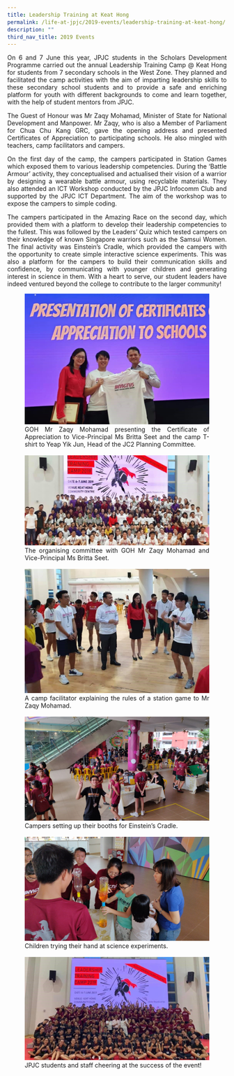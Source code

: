 ```yaml
---
title: Leadership Training at Keat Hong
permalink: /life-at-jpjc/2019-events/leadership-training-at-keat-hong/
description: ""
third_nav_title: 2019 Events
---
```

<div align=justify>
<p>
On 6 and 7 June this year, JPJC students in the Scholars Development Programme carried out the annual Leadership Training Camp @ Keat Hong for students from 7 secondary schools in the West Zone. They planned and facilitated the camp activities with the aim of imparting leadership skills to these secondary school students and to provide a safe and enriching platform for youth with different backgrounds to come and learn together, with the help of student mentors from JPJC.</p>

<p>
The Guest of Honour was Mr Zaqy Mohamad, Minister of State for National Development and Manpower. Mr Zaqy, who is also a Member of Parliament for Chua Chu Kang GRC, gave the opening address and presented Certificates of Appreciation to participating schools. He also mingled with teachers, camp facilitators and campers.</p>

<p>
On the first day of the camp, the campers participated in Station Games which exposed them to various leadership competencies. During the ‘Battle Armour’ activity, they conceptualised and actualised their vision of a warrior by designing a wearable battle armour, using recyclable materials. They also attended an ICT Workshop conducted by the JPJC Infocomm Club and supported by the JPJC ICT Department. The aim of the workshop was to expose the campers to simple coding.</p>

<p>
The campers participated in the Amazing Race on the second day, which provided them with a platform to develop their leadership competencies to the fullest. This was followed by the Leaders’ Quiz which tested campers on their knowledge of known Singapore warriors such as the Samsui Women. The final activity was Einstein’s Cradle, which provided the campers with the opportunity to create simple interactive science experiments. This was also a platform for the campers to build their communication skills and confidence, by communicating with younger children and generating interest in science in them. With a heart to serve, our student leaders have indeed ventured beyond the college to contribute to the larger community!</p>
	
<figure>
<img src="/images/keat%20hong%201.jpg">
<figcaption>GOH Mr Zaqy Mohamad presenting the Certificate of Appreciation to Vice-Principal Ms Britta Seet and the camp T-shirt to Yeap Yik Jun, Head of the JC2 Planning Committee.</figcaption><br>

<img src="/images/keat%20hong%202.jpg">
<figcaption>The organising committee with GOH Mr Zaqy Mohamad and Vice-Principal Ms Britta Seet.</figcaption><br>

<img src="/images/keat%20hong%203.jpg">
<figcaption>A camp facilitator explaining the rules of a station game to Mr Zaqy Mohamad.</figcaption><br>

<img src="/images/keat%20hong%204.jpg">
<figcaption>Campers setting up their booths for Einstein’s Cradle.</figcaption><br>

<img src="/images/keat%20hong%205.jpg">
<figcaption>Children trying their hand at science experiments.</figcaption><br>

<img src="/images/keat%20hong%206.jpg">
<figcaption>JPJC students and staff cheering at the success of the event!</figcaption>
</figure>